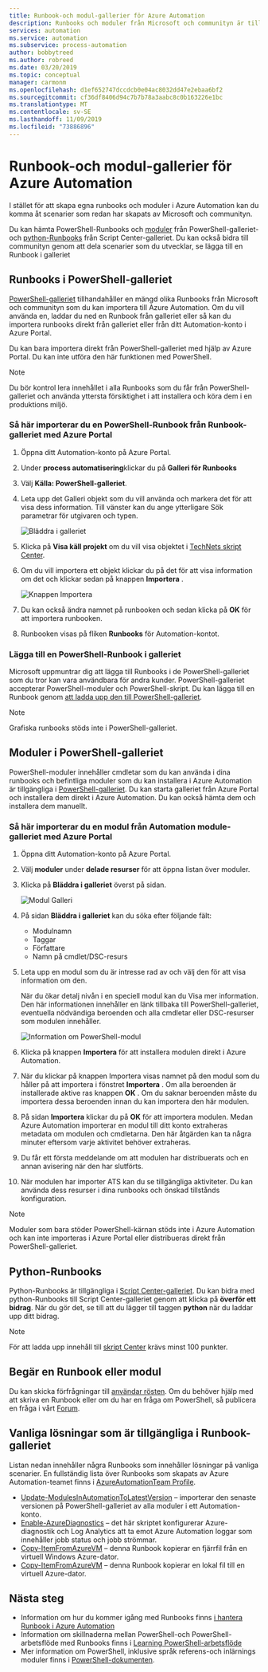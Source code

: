```yaml
---
title: Runbook-och modul-gallerier för Azure Automation
description: Runbooks och moduler från Microsoft och communityn är tillgängliga så att du kan installera och använda i din Azure Automation-miljö.  I den här artikeln beskrivs hur du kan komma åt dessa resurser och bidra med Runbooks till galleriet.
services: automation
ms.service: automation
ms.subservice: process-automation
author: bobbytreed
ms.author: robreed
ms.date: 03/20/2019
ms.topic: conceptual
manager: carmonm
ms.openlocfilehash: d1ef652747dccdcb0e04ac8032dd47e2ebaa6bf2
ms.sourcegitcommit: cf36df8406d94c7b7b78a3aabc8c0b163226e1bc
ms.translationtype: MT
ms.contentlocale: sv-SE
ms.lasthandoff: 11/09/2019
ms.locfileid: "73886896"
---
```

# <a name="runbook-and-module-galleries-for-azure-automation"></a>Runbook-och modul-gallerier för Azure Automation

I stället för att skapa egna runbooks och moduler i Azure Automation kan du komma åt scenarier som redan har skapats av Microsoft och communityn.

Du kan hämta PowerShell-Runbooks och [moduler](#modules-in-powershell-gallery) från PowerShell-galleriet-och [python-Runbooks](#python-runbooks) från Script Center-galleriet. Du kan också bidra till communityn genom att dela scenarier som du utvecklar, se lägga till en Runbook i galleriet

## <a name="runbooks-in-powershell-gallery"></a>Runbooks i PowerShell-galleriet

[PowerShell-galleriet](https://www.powershellgallery.com/packages) tillhandahåller en mängd olika Runbooks från Microsoft och communityn som du kan importera till Azure Automation. Om du vill använda en, laddar du ned en Runbook från galleriet eller så kan du importera runbooks direkt från galleriet eller från ditt Automation-konto i Azure Portal.

Du kan bara importera direkt från PowerShell-galleriet med hjälp av Azure Portal. Du kan inte utföra den här funktionen med PowerShell.

> [!NOTE]
> Du bör kontrol lera innehållet i alla Runbooks som du får från PowerShell-galleriet och använda yttersta försiktighet i att installera och köra dem i en produktions miljö.

### <a name="to-import-a-powershell-runbook-from-the-runbook-gallery-with-the-azure-portal"></a>Så här importerar du en PowerShell-Runbook från Runbook-galleriet med Azure Portal

1. Öppna ditt Automation-konto på Azure Portal.
2. Under **process automatisering**klickar du på **Galleri för Runbooks**
3. Välj **Källa: PowerShell-galleriet**.
4. Leta upp det Galleri objekt som du vill använda och markera det för att visa dess information. Till vänster kan du ange ytterligare Sök parametrar för utgivaren och typen.

   ![Bläddra i galleriet](media/automation-runbook-gallery/browse-gallery.png)

5. Klicka på **Visa käll projekt** om du vill visa objektet i [TechNets skript Center](https://gallery.technet.microsoft.com/).
6. Om du vill importera ett objekt klickar du på det för att visa information om det och klickar sedan på knappen **Importera** .

   ![Knappen Importera](media/automation-runbook-gallery/gallery-item-detail.png)

7. Du kan också ändra namnet på runbooken och sedan klicka på **OK** för att importera runbooken.
8. Runbooken visas på fliken **Runbooks** för Automation-kontot.

### <a name="adding-a-powershell-runbook-to-the-gallery"></a>Lägga till en PowerShell-Runbook i galleriet

Microsoft uppmuntrar dig att lägga till Runbooks i de PowerShell-galleriet som du tror kan vara användbara för andra kunder. PowerShell-galleriet accepterar PowerShell-moduler och PowerShell-skript. Du kan lägga till en Runbook genom [att ladda upp den till PowerShell-galleriet](/powershell/gallery/how-to/publishing-packages/publishing-a-package).

> [!NOTE]
> Grafiska runbooks stöds inte i PowerShell-galleriet.

## <a name="modules-in-powershell-gallery"></a>Moduler i PowerShell-galleriet

PowerShell-moduler innehåller cmdletar som du kan använda i dina runbooks och befintliga moduler som du kan installera i Azure Automation är tillgängliga i [PowerShell-galleriet](https://www.powershellgallery.com). Du kan starta galleriet från Azure Portal och installera dem direkt i Azure Automation. Du kan också hämta dem och installera dem manuellt.

### <a name="to-import-a-module-from-the-automation-module-gallery-with-the-azure-portal"></a>Så här importerar du en modul från Automation module-galleriet med Azure Portal

1. Öppna ditt Automation-konto på Azure Portal.
2. Välj **moduler** under **delade resurser** för att öppna listan över moduler.
3. Klicka på **Bläddra i galleriet** överst på sidan.

   ![Modul Galleri](media/automation-runbook-gallery/modules-blade.png)

4. På sidan **Bläddra i galleriet** kan du söka efter följande fält:

   * Modulnamn
   * Taggar
   * Författare
   * Namn på cmdlet/DSC-resurs

5. Leta upp en modul som du är intresse rad av och välj den för att visa information om den.

   När du ökar detalj nivån i en speciell modul kan du Visa mer information. Den här informationen innehåller en länk tillbaka till PowerShell-galleriet, eventuella nödvändiga beroenden och alla cmdletar eller DSC-resurser som modulen innehåller.

   ![Information om PowerShell-modul](media/automation-runbook-gallery/gallery-item-details-blade.png)

6. Klicka på knappen **Importera** för att installera modulen direkt i Azure Automation.
7. När du klickar på knappen Importera visas namnet på den modul som du håller på att importera i fönstret **Importera** . Om alla beroenden är installerade aktive ras knappen **OK** . Om du saknar beroenden måste du importera dessa beroenden innan du kan importera den här modulen.
8. På sidan **Importera** klickar du på **OK** för att importera modulen. Medan Azure Automation importerar en modul till ditt konto extraheras metadata om modulen och cmdletarna. Den här åtgärden kan ta några minuter eftersom varje aktivitet behöver extraheras.
9. Du får ett första meddelande om att modulen har distribuerats och en annan avisering när den har slutförts.
10. När modulen har importer ATS kan du se tillgängliga aktiviteter. Du kan använda dess resurser i dina runbooks och önskad tillstånds konfiguration.

> [!NOTE]
> Moduler som bara stöder PowerShell-kärnan stöds inte i Azure Automation och kan inte importeras i Azure Portal eller distribueras direkt från PowerShell-galleriet.

## <a name="python-runbooks"></a>Python-Runbooks

Python-Runbooks är tillgängliga i [Script Center-galleriet](https://gallery.technet.microsoft.com/scriptcenter/site/search?f%5B0%5D.Type=RootCategory&f%5B0%5D.Value=WindowsAzure&f%5B1%5D.Type=ProgrammingLanguage&f%5B1%5D.Value=Python&f%5B1%5D.Text=Python&sortBy=Date&username=). Du kan bidra med python-Runbooks till Script Center-galleriet genom att klicka på **överför ett bidrag**. När du gör det, se till att du lägger till taggen **python** när du laddar upp ditt bidrag.

> [!NOTE]
> För att ladda upp innehåll till [skript Center](https://gallery.technet.microsoft.com/scriptcenter) krävs minst 100 punkter.

## <a name="requesting-a-runbook-or-module"></a>Begär en Runbook eller modul

Du kan skicka förfrågningar till [användar rösten](https://feedback.azure.com/forums/246290-azure-automation/).  Om du behöver hjälp med att skriva en Runbook eller om du har en fråga om PowerShell, så publicera en fråga i vårt [Forum](https://social.msdn.microsoft.com/Forums/windowsazure/home?forum=azureautomation&filter=alltypes&sort=lastpostdesc).

## <a name="common-solutions-available-in-the-runbook-gallery"></a>Vanliga lösningar som är tillgängliga i Runbook-galleriet

Listan nedan innehåller några Runbooks som innehåller lösningar på vanliga scenarier. En fullständig lista över Runbooks som skapats av Azure Automation-teamet finns i [AzureAutomationTeam Profile](https://www.powershellgallery.com/profiles/AzureAutomationTeam).

* [Update-ModulesInAutomationToLatestVersion](https://www.powershellgallery.com/packages/Update-ModulesInAutomationToLatestVersion/) – importerar den senaste versionen på PowerShell-galleriet av alla moduler i ett Automation-konto.
* [Enable-AzureDiagnostics](https://www.powershellgallery.com/packages/Enable-AzureDiagnostics/) – det här skriptet konfigurerar Azure-diagnostik och Log Analytics att ta emot Azure Automation loggar som innehåller jobb status och jobb strömmar.
* [Copy-ItemFromAzureVM](https://www.powershellgallery.com/packages/Copy-ItemFromAzureVM/) – denna Runbook kopierar en fjärrfil från en virtuell Windows Azure-dator.
* [Copy-ItemFromAzureVM](https://www.powershellgallery.com/packages/Copy-ItemToAzureVM/) – denna Runbook kopierar en lokal fil till en virtuell Azure-dator.

## <a name="next-steps"></a>Nästa steg

* Information om hur du kommer igång med Runbooks finns [i hantera Runbook i Azure Automation](manage-runbooks.md)
* Information om skillnaderna mellan PowerShell-och PowerShell-arbetsflöde med Runbooks finns i [Learning PowerShell-arbetsflöde](automation-powershell-workflow.md)
* Mer information om PowerShell, inklusive språk referens-och inlärnings moduler finns i [PowerShell-dokumenten](https://docs.microsoft.com/powershell/scripting/overview).
